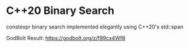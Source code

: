 # C++20 Binary Search

constexpr binary search implemented elegantly using C++20's std::span

GodBolt Result: https://godbolt.org/z/f99cx4Wf8
